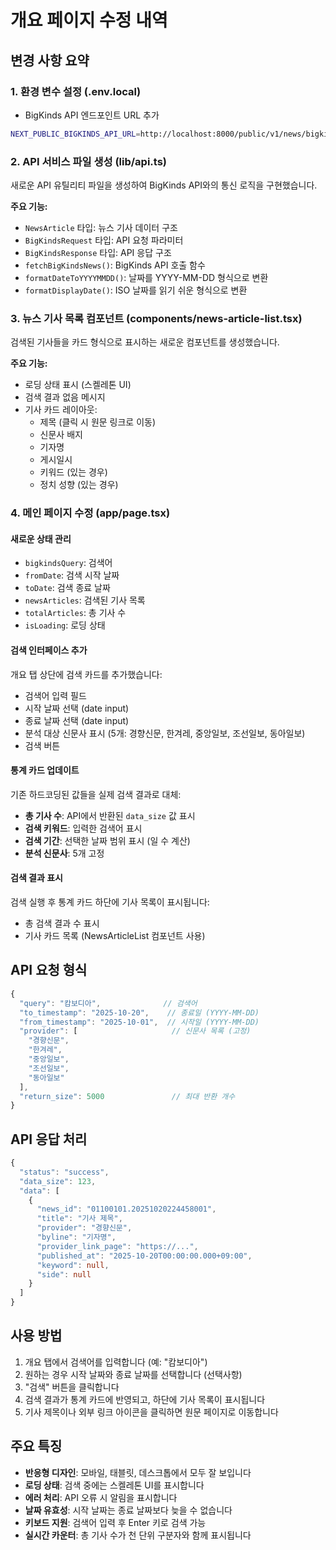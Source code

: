 # 개요 페이지 수정 내역

## 변경 사항 요약

### 1. 환경 변수 설정 (.env.local)
- BigKinds API 엔드포인트 URL 추가
```bash
NEXT_PUBLIC_BIGKINDS_API_URL=http://localhost:8000/public/v1/news/bigkinds/get_info
```

### 2. API 서비스 파일 생성 (lib/api.ts)
새로운 API 유틸리티 파일을 생성하여 BigKinds API와의 통신 로직을 구현했습니다.

**주요 기능:**
- `NewsArticle` 타입: 뉴스 기사 데이터 구조
- `BigKindsRequest` 타입: API 요청 파라미터
- `BigKindsResponse` 타입: API 응답 구조
- `fetchBigKindsNews()`: BigKinds API 호출 함수
- `formatDateToYYYYMMDD()`: 날짜를 YYYY-MM-DD 형식으로 변환
- `formatDisplayDate()`: ISO 날짜를 읽기 쉬운 형식으로 변환

### 3. 뉴스 기사 목록 컴포넌트 (components/news-article-list.tsx)
검색된 기사들을 카드 형식으로 표시하는 새로운 컴포넌트를 생성했습니다.

**주요 기능:**
- 로딩 상태 표시 (스켈레톤 UI)
- 검색 결과 없음 메시지
- 기사 카드 레이아웃:
  - 제목 (클릭 시 원문 링크로 이동)
  - 신문사 배지
  - 기자명
  - 게시일시
  - 키워드 (있는 경우)
  - 정치 성향 (있는 경우)

### 4. 메인 페이지 수정 (app/page.tsx)

#### 새로운 상태 관리
- `bigkindsQuery`: 검색어
- `fromDate`: 검색 시작 날짜
- `toDate`: 검색 종료 날짜
- `newsArticles`: 검색된 기사 목록
- `totalArticles`: 총 기사 수
- `isLoading`: 로딩 상태

#### 검색 인터페이스 추가
개요 탭 상단에 검색 카드를 추가했습니다:
- 검색어 입력 필드
- 시작 날짜 선택 (date input)
- 종료 날짜 선택 (date input)
- 분석 대상 신문사 표시 (5개: 경향신문, 한겨레, 중앙일보, 조선일보, 동아일보)
- 검색 버튼

#### 통계 카드 업데이트
기존 하드코딩된 값들을 실제 검색 결과로 대체:
- **총 기사 수**: API에서 반환된 `data_size` 값 표시
- **검색 키워드**: 입력한 검색어 표시
- **검색 기간**: 선택한 날짜 범위 표시 (일 수 계산)
- **분석 신문사**: 5개 고정

#### 검색 결과 표시
검색 실행 후 통계 카드 하단에 기사 목록이 표시됩니다:
- 총 검색 결과 수 표시
- 기사 카드 목록 (NewsArticleList 컴포넌트 사용)

## API 요청 형식

```typescript
{
  "query": "캄보디아",              // 검색어
  "to_timestamp": "2025-10-20",    // 종료일 (YYYY-MM-DD)
  "from_timestamp": "2025-10-01",  // 시작일 (YYYY-MM-DD)
  "provider": [                     // 신문사 목록 (고정)
    "경향신문",
    "한겨레",
    "중앙일보",
    "조선일보",
    "동아일보"
  ],
  "return_size": 5000               // 최대 반환 개수
}
```

## API 응답 처리

```typescript
{
  "status": "success",
  "data_size": 123,
  "data": [
    {
      "news_id": "01100101.20251020224458001",
      "title": "기사 제목",
      "provider": "경향신문",
      "byline": "기자명",
      "provider_link_page": "https://...",
      "published_at": "2025-10-20T00:00:00.000+09:00",
      "keyword": null,
      "side": null
    }
  ]
}
```

## 사용 방법

1. 개요 탭에서 검색어를 입력합니다 (예: "캄보디아")
2. 원하는 경우 시작 날짜와 종료 날짜를 선택합니다 (선택사항)
3. "검색" 버튼을 클릭합니다
4. 검색 결과가 통계 카드에 반영되고, 하단에 기사 목록이 표시됩니다
5. 기사 제목이나 외부 링크 아이콘을 클릭하면 원문 페이지로 이동합니다

## 주요 특징

- **반응형 디자인**: 모바일, 태블릿, 데스크톱에서 모두 잘 보입니다
- **로딩 상태**: 검색 중에는 스켈레톤 UI를 표시합니다
- **에러 처리**: API 오류 시 알림을 표시합니다
- **날짜 유효성**: 시작 날짜는 종료 날짜보다 늦을 수 없습니다
- **키보드 지원**: 검색어 입력 후 Enter 키로 검색 가능
- **실시간 카운터**: 총 기사 수가 천 단위 구분자와 함께 표시됩니다
